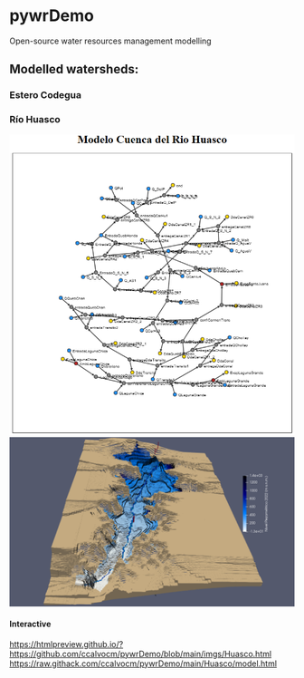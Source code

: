 # pywrDemo
Open-source water resources management modelling 

## Modelled watersheds:

### Estero Codegua
### Río Huasco

![alt text](https://github.com/ccalvocm/pywrDemo/blob/pruebas/imgs/Huasco.png)
![alt text](https://github.com/ccalvocm/pywrDemo/blob/main/imgs/modeloHuasco.png)

#### Interactive
https://htmlpreview.github.io/?https://github.com/ccalvocm/pywrDemo/blob/main/imgs/Huasco.html
https://raw.githack.com/ccalvocm/pywrDemo/main/Huasco/model.html

